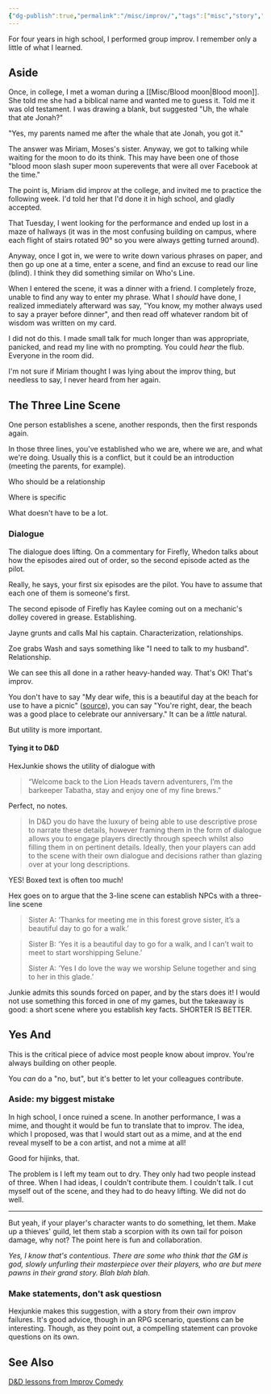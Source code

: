 ```yaml
---
{"dg-publish":true,"permalink":"/misc/improv/","tags":["misc","story","rpg"],"noteIcon":1}
---
```



For four years in high school, I performed group improv. I remember only a little of what I learned.

## Aside

Once, in college, I met a woman during a [[Misc/Blood moon\|Blood moon]]. She told me she had a biblical name and wanted me to guess it. Told me it was old testament. I was drawing a blank, but suggested "Uh, the whale that ate Jonah?"

"Yes, my parents named me after the whale that ate Jonah, you got it."

The answer was Miriam, Moses's sister. Anyway, we got to talking while waiting for the moon to do its think. This may have been one of those "blood moon slash super moon superevents that were all over Facebook at the time."

The point is, Miriam did improv at the college, and invited me to practice the following week. I'd told her that I'd done it in high school, and gladly accepted. 

That Tuesday, I went looking for the performance and ended up lost in a maze of hallways (it was in the most confusing building on campus, where each flight of stairs rotated 90° so you were always getting turned around).

Anyway, once I got in, we were to write down various phrases on paper, and then go up one at a time, enter a scene, and find an excuse to read our line (blind). I think they did something similar on Who's Line.

When I entered the scene, it was a dinner with a friend. I completely froze, unable to find any way to enter my phrase. What I *should* have done, I realized immediately afterward was say, "You know, my mother always used to say a prayer before dinner", and then read off whatever random bit of wisdom was written on my card.

I did not do this. I made small talk for much longer than was appropriate, panicked, and read my line with no prompting. You could *hear* the flub. Everyone in the room did. 

I'm not sure if Miriam thought I was lying about the improv thing, but needless to say, I never heard from her again. 

## The Three Line Scene

One person establishes a scene, another responds, then the first responds again.

In those three lines, you've established who we are, where we are, and what we're doing. Usually this is a conflict, but it could be an introduction (meeting the parents, for example).

Who should be a relationship

Where is specific

What doesn't have to be a lot.

### Dialogue

The dialogue does lifting. On a commentary for Firefly, Whedon talks about how the episodes aired out of order, so the second episode acted as the pilot.

Really, he says, your first six episodes are the pilot. You have to assume that each one of them is someone's first.

The second episode of Firefly has Kaylee coming out on a mechanic's dolley covered in grease. Establishing.

Jayne grunts and calls Mal his captain. Characterization, relationships.

Zoe grabs Wash and says something like "I need to talk to my husband". Relationship. 

We can see this all done in a rather heavy-handed way. That's OK! That's improv.

You don't have to say "My dear wife, this is a beautiful day at the beach for use to have a picnic" ([source](https://hexjunkie.com/2019/03/09/lessons-improv-can-teach-you-about-running-dungeons-dragons/)), you can say "You're right, dear, the beach was a good place to celebrate our anniversary." It can be a *little* natural. 

But utility is more important.

#### Tying it to D&D

HexJunkie shows the utility of dialogue with 

> “Welcome back to the Lion Heads tavern adventurers, I’m the barkeeper Tabatha, stay and enjoy one of my fine brews.”

Perfect, no notes.

> In D&D you do have the luxury of being able to use descriptive prose to narrate these details, however framing them in the form of dialogue allows you to engage players directly through speech whilst also filling them in on pertinent details. Ideally, then your players can add to the scene with their own dialogue and decisions rather than glazing over at your long descriptions.

YES! Boxed text is often too much! 

Hex goes on to argue that the 3-line scene can establish NPCs with a three-line scene

> Sister A: ‘Thanks for meeting me in this forest grove sister, it’s a beautiful day to go for a walk.’

> Sister B: ‘Yes it is a beautiful day to go for a walk, and I can’t wait to meet to start worshipping Selune.’
> 
> Sister A: ‘Yes I do love the way we worship Selune together and sing to her in this glade.’

Junkie admits this sounds forced on paper, and by the stars does it! I would not use something this forced in one of my games, but the takeaway is good: a short scene where you establish key facts. SHORTER IS BETTER.

## Yes And

This is the critical piece of advice most people know about improv. You're always building on other people.

You *can* do a "no, but", but it's better to let your colleagues contribute.

### Aside: my biggest mistake

In high school, I once ruined a scene. 
In another performance, I was a mime, and thought it would be fun to translate that to improv. The idea, which I proposed, was that I would start out as a mime, and at the end reveal myself to be a con artist, and not a mime at all!

Good for hijinks, that. 

The problem is I left my team out to dry. They only had two people instead of three. When I had ideas, I couldn't contribute them. I couldn't talk. I cut myself out of the scene, and they had to do heavy lifting. We did not do well.

---

But yeah, if your player's character wants to do something, let them. Make up a thieves' guild, let them stab a scorpion with its own tail for poison damage, why not? The point here is fun and collaboration.

*Yes, I know that's contentious. There are some who think that the GM is god, slowly unfurling their masterpiece over their players, who are but mere pawns in their grand story. Blah blah blah.*

### Make statements, don't ask questiosn

Hexjunkie makes this suggestion, with a story from their own improv failures. It's good advice, though in an RPG scenario, questions can be interesting. Though, as they point out, a compelling statement can provoke questions on its own. 



## See Also 
[D&D lessons from Improv Comedy](https://hexjunkie.com/2019/03/09/lessons-improv-can-teach-you-about-running-dungeons-dragons/)